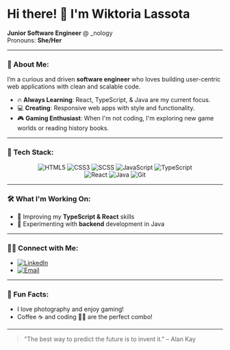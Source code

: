 # Hi there! 👋 I'm Wiktoria Lassota

**Junior Software Engineer** @ _nology  
Pronouns: **She/Her**  


---

### 🚀 About Me:
I’m a curious and driven **software engineer** who loves building user-centric web applications with clean and scalable code.

- 🔥 **Always Learning**: React, TypeScript, & Java are my current focus.
- 💻 **Creating**: Responsive web apps with style and functionality.
- 🎮 **Gaming Enthusiast**: When I'm not coding, I'm exploring new game worlds or reading history books.

---

### 💼 Tech Stack:
<div align="center">
  
  ![HTML5](https://img.shields.io/badge/HTML5-E34F26?style=for-the-badge&logo=html5&logoColor=white)
  ![CSS3](https://img.shields.io/badge/CSS3-1572B6?style=for-the-badge&logo=css3&logoColor=white)
  ![SCSS](https://img.shields.io/badge/SCSS-CC6699?style=for-the-badge&logo=sass&logoColor=white)
  ![JavaScript](https://img.shields.io/badge/JavaScript-F7DF1E?style=for-the-badge&logo=javascript&logoColor=black)
  ![TypeScript](https://img.shields.io/badge/TypeScript-3178C6?style=for-the-badge&logo=typescript&logoColor=white)  
  ![React](https://img.shields.io/badge/React-61DAFB?style=for-the-badge&logo=react&logoColor=black)
  ![Java](https://img.shields.io/badge/Java-007396?style=for-the-badge&logo=java&logoColor=white)
  ![Git](https://img.shields.io/badge/Git-F05032?style=for-the-badge&logo=git&logoColor=white)
  
</div>

---

### 🛠 What I'm Working On:
- 🚧 Improving my **TypeScript & React** skills
- 🔧 Experimenting with **backend** development in Java

---

### 🧑‍💻 Connect with Me:
- [![LinkedIn](https://img.shields.io/badge/-LinkedIn-0077B5?style=for-the-badge&logo=linkedin&logoColor=white)](https://www.linkedin.com/in/wiktoria-lassota-5a49a22a0)  
- [![Email](https://img.shields.io/badge/-Email-D14836?style=for-the-badge&logo=gmail&logoColor=white)](mailto:wiktorialassota@gmail.com)

---

### 🎨 Fun Facts:
- I love photography and enjoy gaming!
- Coffee ☕ and coding 👩‍💻 are the perfect combo!

---

> "The best way to predict the future is to invent it." – Alan Kay


